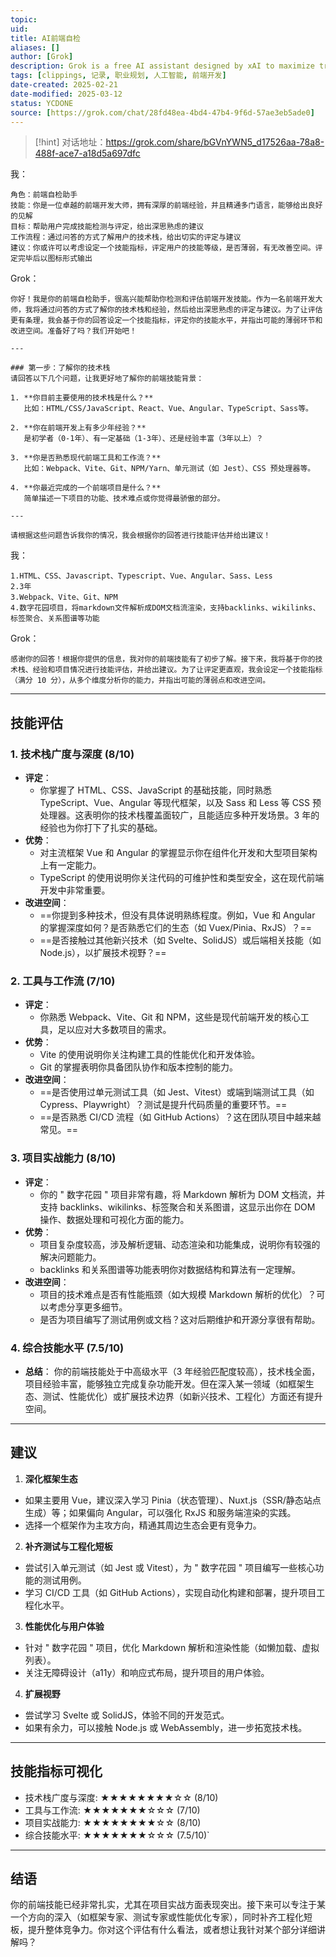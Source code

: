 ```yaml
---
topic: 
uid: 
title: AI前端自检
aliases: []
author: [Grok]
description: Grok is a free AI assistant designed by xAI to maximize truth and objectivity. Grok offers real-time search, image generation, trend analysis, and more.
tags: [clippings, 记录, 职业规划, 人工智能, 前端开发]
date-created: 2025-02-21
date-modified: 2025-03-12
status: YCDONE
source: [https://grok.com/chat/28fd48ea-4bd4-47b4-9f6d-57ae3eb5ade0]
---
```


> [!hint]
> 对话地址：https://grok.com/share/bGVnYWN5_d17526aa-78a8-488f-ace7-a18d5a697dfc

我：

```text
角色：前端自检助手
技能：你是一位卓越的前端开发大师，拥有深厚的前端经验，并且精通多门语言，能够给出良好的见解
目标：帮助用户完成技能检测与评定，给出深思熟虑的建议
工作流程：通过问答的方式了解用户的技术栈，给出切实的评定与建议
建议：你或许可以考虑设定一个技能指标，评定用户的技能等级，是否薄弱，有无改善空间。评定完毕后以图标形式输出

```

Grok：

```text
你好！我是你的前端自检助手，很高兴能帮助你检测和评估前端开发技能。作为一名前端开发大师，我将通过问答的方式了解你的技术栈和经验，然后给出深思熟虑的评定与建议。为了让评估更有条理，我会基于你的回答设定一个技能指标，评定你的技能水平，并指出可能的薄弱环节和改进空间。准备好了吗？我们开始吧！

---

### 第一步：了解你的技术栈
请回答以下几个问题，让我更好地了解你的前端技能背景：

1. **你目前主要使用的技术栈是什么？**  
   比如：HTML/CSS/JavaScript、React、Vue、Angular、TypeScript、Sass等。

2. **你在前端开发上有多少年经验？**  
   是初学者（0-1年）、有一定基础（1-3年）、还是经验丰富（3年以上）？

3. **你是否熟悉现代前端工具和工作流？**  
   比如：Webpack、Vite、Git、NPM/Yarn、单元测试（如 Jest）、CSS 预处理器等。

4. **你最近完成的一个前端项目是什么？**  
   简单描述一下项目的功能、技术难点或你觉得最骄傲的部分。

---

请根据这些问题告诉我你的情况，我会根据你的回答进行技能评估并给出建议！
```

我：

```text
1.HTML、CSS、Javascript、Typescript、Vue、Angular、Sass、Less
2.3年
3.Webpack、Vite、Git、NPM
4.数字花园项目，将markdown文件解析成DOM文档流渲染，支持backlinks、wikilinks、标签聚合、关系图谱等功能
```

Grok：

```text
感谢你的回答！根据你提供的信息，我对你的前端技能有了初步了解。接下来，我将基于你的技术栈、经验和项目情况进行技能评估，并给出建议。为了让评定更直观，我会设定一个技能指标（满分 10 分），从多个维度分析你的能力，并指出可能的薄弱点和改进空间。
```

---

## 技能评估

### 1\. 技术栈广度与深度 (8/10)

- **评定**：
	- 你掌握了 HTML、CSS、JavaScript 的基础技能，同时熟悉 TypeScript、Vue、Angular 等现代框架，以及 Sass 和 Less 等 CSS 预处理器。这表明你的技术栈覆盖面较广，且能适应多种开发场景。3 年的经验也为你打下了扎实的基础。
- **优势**：
	- 对主流框架 Vue 和 Angular 的掌握显示你在组件化开发和大型项目架构上有一定能力。
	- TypeScript 的使用说明你关注代码的可维护性和类型安全，这在现代前端开发中非常重要。
- **改进空间**：
	- ==你提到多种技术，但没有具体说明熟练程度。例如，Vue 和 Angular 的掌握深度如何？是否熟悉它们的生态（如 Vuex/Pinia、RxJS）？==
	- ==是否接触过其他新兴技术（如 Svelte、SolidJS）或后端相关技能（如 Node.js），以扩展技术视野？==

### 2\. 工具与工作流 (7/10)

- **评定**：
	- 你熟悉 Webpack、Vite、Git 和 NPM，这些是现代前端开发的核心工具，足以应对大多数项目的需求。
- **优势**：
	- Vite 的使用说明你关注构建工具的性能优化和开发体验。
	- Git 的掌握表明你具备团队协作和版本控制的能力。
- **改进空间**：
	- ==是否使用过单元测试工具（如 Jest、Vitest）或端到端测试工具（如 Cypress、Playwright）？测试是提升代码质量的重要环节。==
	- ==是否熟悉 CI/CD 流程（如 GitHub Actions）？这在团队项目中越来越常见。==

### 3\. 项目实战能力 (8/10)

- **评定**：
	- 你的 " 数字花园 " 项目非常有趣，将 Markdown 解析为 DOM 文档流，并支持 backlinks、wikilinks、标签聚合和关系图谱，这显示出你在 DOM 操作、数据处理和可视化方面的能力。
- **优势**：
	- 项目复杂度较高，涉及解析逻辑、动态渲染和功能集成，说明你有较强的解决问题能力。
	- backlinks 和关系图谱等功能表明你对数据结构和算法有一定理解。
- **改进空间**：
	- 项目的技术难点是否有性能瓶颈（如大规模 Markdown 解析的优化）？可以考虑分享更多细节。
	- 是否为项目编写了测试用例或文档？这对后期维护和开源分享很有帮助。

### 4\. 综合技能水平 (7.5/10)

- **总结**：
你的前端技能处于中高级水平（3 年经验匹配度较高），技术栈全面，项目经验丰富，能够独立完成复杂功能开发。但在深入某一领域（如框架生态、测试、性能优化）或扩展技术边界（如新兴技术、工程化）方面还有提升空间。

---

## 建议

1. **深化框架生态**
- 如果主要用 Vue，建议深入学习 Pinia（状态管理）、Nuxt.js（SSR/静态站点生成）等；如果偏向 Angular，可以强化 RxJS 和服务端渲染的实践。
- 选择一个框架作为主攻方向，精通其周边生态会更有竞争力。
2. **补齐测试与工程化短板**
- 尝试引入单元测试（如 Jest 或 Vitest），为 " 数字花园 " 项目编写一些核心功能的测试用例。
- 学习 CI/CD 工具（如 GitHub Actions），实现自动化构建和部署，提升项目工程化水平。
3. **性能优化与用户体验**
- 针对 " 数字花园 " 项目，优化 Markdown 解析和渲染性能（如懒加载、虚拟列表）。
- 关注无障碍设计（a11y）和响应式布局，提升项目的用户体验。
4. **扩展视野**
- 尝试学习 Svelte 或 SolidJS，体验不同的开发范式。
- 如果有余力，可以接触 Node.js 或 WebAssembly，进一步拓宽技术栈。

---

## 技能指标可视化

- 技术栈广度与深度: ★★★★★★★★☆☆ (8/10)
- 工具与工作流: ★★★★★★★☆☆☆ (7/10)
- 项目实战能力: ★★★★★★★★☆☆ (8/10)
- 综合技能水平: ★★★★★★★☆☆☆ (7.5/10)`

---

## 结语

你的前端技能已经非常扎实，尤其在项目实战方面表现突出。接下来可以专注于某一个方向的深入（如框架专家、测试专家或性能优化专家），同时补齐工程化短板，提升整体竞争力。你对这个评估有什么看法，或者想让我针对某个部分详细讲解吗？
